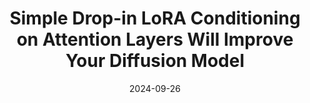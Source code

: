 ---
title: "Simple Drop-in LoRA Conditioning on Attention Layers Will Improve Your Diffusion Model"
authors: "J. Y. Choi, <b>J. R. Park</b>, I. Park, J. Cho, A. No, and E. K. Ryu"
collection: publications
category: manuscripts
permalink: /publication/2024-simple-dropin-lora
# excerpt: 'This paper is about the number 2. The number 3 is left for future work.'
date: 2024-09-26
venue: 'Transcations on Machine Learning Research'
# slidesurl: 'http://academicpages.github.io/files/slides2.pdf'
paperurl: 'https://openreview.net/forum?id=38P40gJPrI'
# citation: 'Your Name, You. (2010). &quot;Paper Title Number 2.&quot; <i>Journal 1</i>. 1(2).'
---